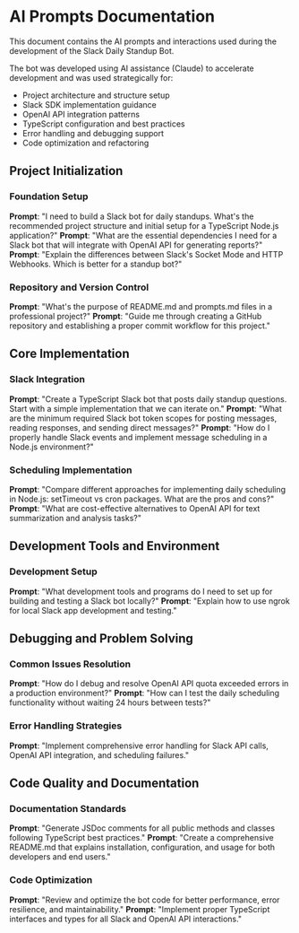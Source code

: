 # AI Prompts Documentation

This document contains the AI prompts and interactions used during the development of the Slack Daily Standup Bot.

The bot was developed using AI assistance (Claude) to accelerate development and was used strategically for:

- Project architecture and structure setup
- Slack SDK implementation guidance
- OpenAI API integration patterns
- TypeScript configuration and best practices
- Error handling and debugging support
- Code optimization and refactoring



## Project Initialization

### Foundation Setup
**Prompt**: "I need to build a Slack bot for daily standups. What's the recommended project structure and initial setup for a TypeScript Node.js application?"
**Prompt**: "What are the essential dependencies I need for a Slack bot that will integrate with OpenAI API for generating reports?"
**Prompt**: "Explain the differences between Slack's Socket Mode and HTTP Webhooks. Which is better for a standup bot?"

### Repository and Version Control
**Prompt**: "What's the purpose of README.md and prompts.md files in a professional project?"
**Prompt**: "Guide me through creating a GitHub repository and establishing a proper commit workflow for this project."



## Core Implementation

### Slack Integration
**Prompt**: "Create a TypeScript Slack bot that posts daily standup questions. Start with a simple implementation that we can iterate on."
**Prompt**: "What are the minimum required Slack bot token scopes for posting messages, reading responses, and sending direct messages?"
**Prompt**: "How do I properly handle Slack events and implement message scheduling in a Node.js environment?"

### Scheduling Implementation
**Prompt**: "Compare different approaches for implementing daily scheduling in Node.js: setTimeout vs cron packages. What are the pros and cons?"
**Prompt**: "What are cost-effective alternatives to OpenAI API for text summarization and analysis tasks?"



## Development Tools and Environment

### Development Setup
**Prompt**: "What development tools and programs do I need to set up for building and testing a Slack bot locally?"
**Prompt**: "Explain how to use ngrok for local Slack app development and testing."



## Debugging and Problem Solving

### Common Issues Resolution
**Prompt**: "How do I debug and resolve OpenAI API quota exceeded errors in a production environment?"
**Prompt**: "How can I test the daily scheduling functionality without waiting 24 hours between tests?"

### Error Handling Strategies
**Prompt**: "Implement comprehensive error handling for Slack API calls, OpenAI API integration, and scheduling failures."



## Code Quality and Documentation

### Documentation Standards
**Prompt**: "Generate JSDoc comments for all public methods and classes following TypeScript best practices."
**Prompt**: "Create a comprehensive README.md that explains installation, configuration, and usage for both developers and end users."

### Code Optimization
**Prompt**: "Review and optimize the bot code for better performance, error resilience, and maintainability."
**Prompt**: "Implement proper TypeScript interfaces and types for all Slack and OpenAI API interactions."